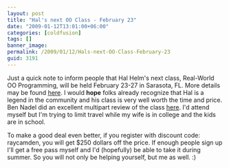 ```yaml
---
layout: post
title: "Hal's next OO Class - February 23"
date: "2009-01-12T13:01:00+06:00"
categories: [coldfusion]
tags: []
banner_image: 
permalink: /2009/01/12/Hals-next-OO-Class-February-23
guid: 3191
---
```


Just a quick note to inform people that Hal Helm's next class, Real-World OO Programming, will be held February 23-27 in Sarasota, FL. More details may be found <a href="http://halhelms.com/real-world-oo-programming-sarasota.cfm">here</a>. I would <b>hope</b> folks already recognize that Hal is a legend in the community and his class is very well worth the time and price. Ben Nadel did an excellent multipart review of the class <a href="http://www.bennadel.com/blog/1384-Hal-Helms-On-Object-Oriented-Programming-The-Summary.htm">here</a>. I'd attend myself but I'm trying to limit travel while my wife is in college and the kids are in school. 

To make a good deal even better, if you register with discount code: raycamden, you will get $250 dollars off the price. If enough people sign up I'll get a free pass myself and I'd (hopefully) be able to take it during summer. So you will not only be helping yourself, but me as well. :)